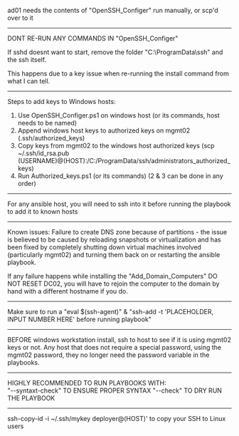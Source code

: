 ad01 needs the contents of "OpenSSH_Configer" run manually, or scp'd over to it

---  
DONT RE-RUN ANY COMMANDS IN "OpenSSH_Configer"

If sshd doesnt want to start, remove the folder "C:\ProgramData\ssh" and the ssh itself.

This happens due to a key issue when re-running the install command from what I can tell.

---
Steps to add keys to Windows hosts:
1. Use OpenSSH_Configer.ps1 on windows host (or its commands, host needs to be named)
2. Append windows host keys to authorized keys on mgmt02 (.ssh/authorized_keys)
3. Copy keys from mgmt02 to the windows host authorized keys (scp ~/.ssh/id_rsa.pub (USERNAME)@(HOST):/C:/ProgramData/ssh/administrators_authorized_keys)
4. Run Authorized_keys.ps1 (or its commands)
(2 & 3 can be done in any order)

---
For any ansible host, you will need to ssh into it before running the playbook to add it to known hosts

---
Known issues:
Failure to create DNS zone because of partitions - the issue is believed to be caused by reloading snapshots or virtualization and has been fixed by completely shutting down virtual machines involved (particularly mgmt02) and turning them back on or restarting the ansible playbook.

If any failure happens while installing the "Add_Domain_Computers" DO NOT RESET DC02, you will have to rejoin the computer to the domain by hand with a different hostname if you do.

---
Make sure to run a "eval $(ssh-agent)" & "ssh-add -t 'PLACEHOLDER, INPUT NUMBER HERE' before running playbook"

---
BEFORE windows workstation install, ssh to host to see if it is using mgmt02 keys or not. Any host that does not require a special password, using the mgmt02 password, they no longer need the password variable in the playbooks.

---
HIGHLY RECOMMENDED TO RUN PLAYBOOKS WITH:  
"--syntaxt-check" TO ENSURE PROPER SYNTAX
"--check" TO DRY RUN THE PLAYBOOK

---
ssh-copy-id -i ~/.ssh/mykey deployer@(HOST)' to copy your SSH to Linux users